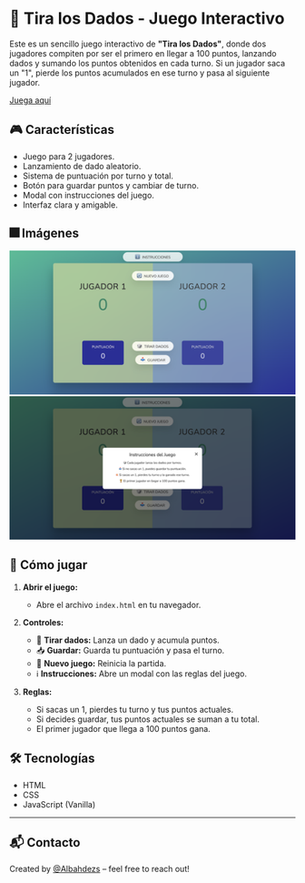 # 🎲 Tira los Dados - Juego Interactivo

Este es un sencillo juego interactivo de **"Tira los Dados"**, donde dos jugadores compiten por ser el primero en llegar a 100 puntos, lanzando dados y sumando los puntos obtenidos en cada turno. Si un jugador saca un "1", pierde los puntos acumulados en ese turno y pasa al siguiente jugador.

[Juega aquí](https://albahdezs.github.io/tira-los-dados/)

## 🎮 Características

- Juego para 2 jugadores.
- Lanzamiento de dado aleatorio.
- Sistema de puntuación por turno y total.
- Botón para guardar puntos y cambiar de turno.
- Modal con instrucciones del juego.
- Interfaz clara y amigable.

## 🎆 Imágenes

![Screen](screen.png)<br />
![Instructions](instrucciones.png)

## 🚀 Cómo jugar

1. **Abrir el juego:**
   - Abre el archivo `index.html` en tu navegador.

2. **Controles:**
   - 🎲 **Tirar dados:** Lanza un dado y acumula puntos.
   - 📥 **Guardar:** Guarda tu puntuación y pasa el turno.
   - 🔄 **Nuevo juego:** Reinicia la partida.
   - ℹ️ **Instrucciones:** Abre un modal con las reglas del juego.

3. **Reglas:**
   - Si sacas un 1, pierdes tu turno y tus puntos actuales.
   - Si decides guardar, tus puntos actuales se suman a tu total.
   - El primer jugador que llega a 100 puntos gana.

## 🛠️ Tecnologías

- HTML
- CSS
- JavaScript (Vanilla)

---

## 📬 Contacto

Created by [@Albahdezs](https://github.com/Albahdezs) – feel free to reach out!

